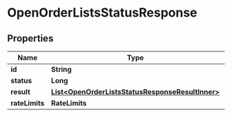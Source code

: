 

# OpenOrderListsStatusResponse


## Properties

| Name | Type | Description | Notes |
|------------ | ------------- | ------------- | -------------|
|**id** | **String** |  |  [optional] |
|**status** | **Long** |  |  [optional] |
|**result** | [**List&lt;OpenOrderListsStatusResponseResultInner&gt;**](OpenOrderListsStatusResponseResultInner.md) |  |  [optional] |
|**rateLimits** | **RateLimits** |  |  [optional] |



